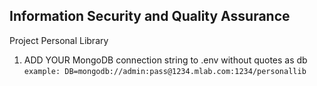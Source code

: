 Information Security and Quality Assurance
------

Project Personal Library

1) ADD YOUR MongoDB connection string to .env without quotes as db
    `example: DB=mongodb://admin:pass@1234.mlab.com:1234/personallib`



